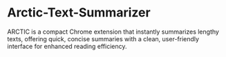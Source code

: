 # Arctic-Text-Summarizer
ARCTIC is a compact Chrome extension that instantly summarizes lengthy texts, offering quick, concise summaries with a clean, user-friendly interface for enhanced reading efficiency.
